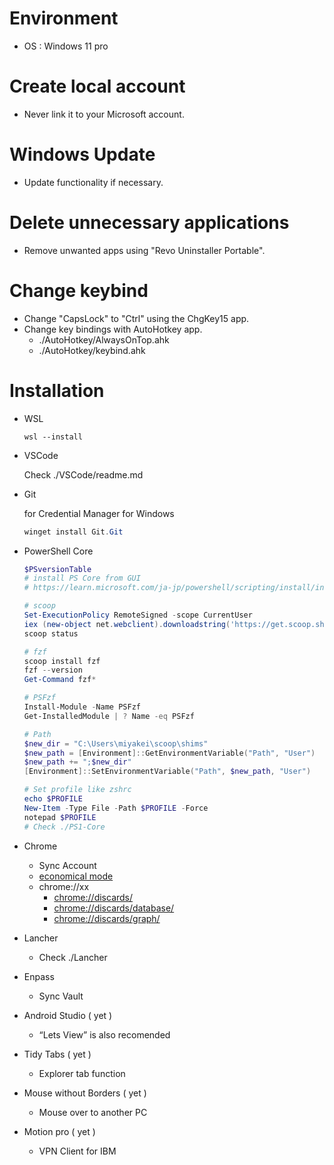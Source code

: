 # Environment
- OS : Windows 11 pro



# Create local account
- Never link it to your Microsoft account.



# Windows Update
- Update functionality if necessary.



# Delete unnecessary applications
- Remove unwanted apps using "Revo Uninstaller Portable".



# Change keybind

- Change "CapsLock" to "Ctrl" using the ChgKey15 app.
- Change key bindings with AutoHotkey app.
    - ./AutoHotkey/AlwaysOnTop.ahk
    - ./AutoHotkey/keybind.ahk



# Installation
- WSL

  ```
  wsl --install
  ```


- VSCode

  Check ./VSCode/readme.md


- Git

  for Credential Manager for Windows

  ```powershell
  winget install Git.Git
  ```


- PowerShell Core

  ```powershell
  $PSversionTable
  # install PS Core from GUI
  # https://learn.microsoft.com/ja-jp/powershell/scripting/install/installing-powershell-on-windows?view=powershell-7.3#installing-the-msi-package
  
  # scoop
  Set-ExecutionPolicy RemoteSigned -scope CurrentUser
  iex (new-object net.webclient).downloadstring('https://get.scoop.sh')
  scoop status
  
  # fzf
  scoop install fzf
  fzf --version
  Get-Command fzf*
  
  # PSFzf
  Install-Module -Name PSFzf
  Get-InstalledModule | ? Name -eq PSFzf
  
  # Path
  $new_dir = "C:\Users\miyakei\scoop\shims"
  $new_path = [Environment]::GetEnvironmentVariable("Path", "User")
  $new_path += ";$new_dir"
  [Environment]::SetEnvironmentVariable("Path", $new_path, "User")
  
  # Set profile like zshrc
  echo $PROFILE
  New-Item -Type File -Path $PROFILE -Force
  notepad $PROFILE
  # Check ./PS1-Core
  ```


- Chrome
  - Sync Account
  - [economical mode](https://otona-life.com/2023/01/11/152644/)
  - chrome://xx
    - [chrome://discards/](chrome://discards/)
    - [chrome://discards/database/](chrome://discards/database/)
    - [chrome://discards/graph/](chrome://discards/graph/)


- Lancher
  - Check ./Lancher


- Enpass
  - Sync Vault


- Android Studio ( yet )
  - “Lets View” is also recomended


- Tidy Tabs ( yet )
  - Explorer tab function


- Mouse without Borders  ( yet )
  - Mouse over to another PC


- Motion pro ( yet )
  - VPN Client for IBM
